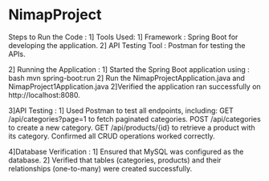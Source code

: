 # NimapProject
Steps to Run the Code :
   1] Tools Used:
       1] Framework : Spring Boot for developing the application.
       2] API Testing Tool : Postman for testing the APIs.

 2] Running the Application :
    1] Started the Spring Boot application using :
     bash
     mvn spring-boot:run
     2] Run the NimapProjectApplication.java and NimapProject1Application.java
     2]Verified the application ran successfully on http://localhost:8080.

3]API Testing :
  1] Used Postman to test all endpoints, including:
    GET /api/categories?page=1 to fetch paginated categories.
    POST /api/categories to create a new category.
    GET /api/products/{id} to retrieve a product with its category.
    Confirmed all CRUD operations worked correctly.

4]Database Verification :
   1] Ensured that MySQL was configured as the database.
   2] Verified that tables (categories, products) and their relationships (one-to-many) were created successfully.
